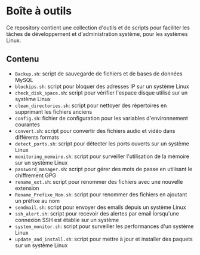 # Boîte à outils

Ce repository contient une collection d'outils et de scripts pour faciliter les tâches de développement et d'administration système, pour les systèmes Linux.

## Contenu

- `Backup.sh`: script de sauvegarde de fichiers et de bases de données MySQL
- `blockips.sh`: script pour bloquer des adresses IP sur un système Linux
- `check_disk_space.sh`: script pour vérifier l'espace disque utilisé sur un système Linux
- `clean_directories.sh`: script pour nettoyer des répertoires en supprimant les fichiers anciens
- `config.sh`: fichier de configuration pour les variables d'environnement courantes
- `convert.sh`: script pour convertir des fichiers audio et vidéo dans différents formats
- `detect_ports.sh`: script pour détecter les ports ouverts sur un système Linux
- `monitoring_memoire.sh`: script pour surveiller l'utilisation de la mémoire sur un système Linux
- `password_manager.sh`: script pour gérer des mots de passe en utilisant le chiffrement GPG
- `rename_ext.sh`: script pour renommer des fichiers avec une nouvelle extension
- `Rename_Prefixe_Nom.sh`: script pour renommer des fichiers en ajoutant un préfixe au nom
- `sendmail.sh`: script pour envoyer des emails depuis un système Linux
- `ssh_alert.sh`: script pour recevoir des alertes par email lorsqu'une connexion SSH est établie sur un système
- `system_monitor.sh`: script pour surveiller les performances d'un système Linux
- `update_and_install.sh`: script pour mettre à jour et installer des paquets sur un système Linux
